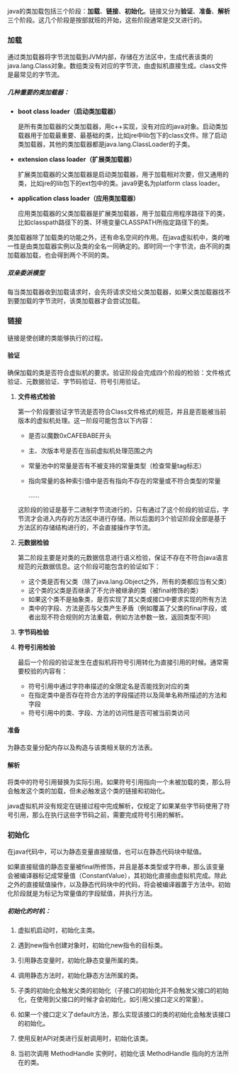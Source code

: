 java的类加载包括三个阶段：**加载**、**链接**、**初始化**。链接又分为**验证**、**准备**、**解析**三个阶段。这几个阶段是按部就班的开始，这些阶段通常是交叉进行的。

### 加载

通过类加载器将字节流加载到JVM内部，存储在方法区中，生成代表该类的java.lang.Class对象。数组类没有对应的字节流，由虚拟机直接生成。class文件是最常见的字节流。

##### 几种重要的类加载器：

- **boot class loader（启动类加载器）**

  是所有类加载器的父类加载器，用c++实现，没有对应的java对象。启动类加载器用于加载最重要、最基础的类，比如jre中lib包下的class文件。除了启动类加载器，其他的类加载器都是java.lang.ClassLoader的子类。

- **extension class loader（扩展类加载器）**

  扩展类加载器的父类加载器是启动类加载器，用于加载相对次要，但又通用的类，比如jre的lib包下的ext包中的类。java9更名为platform class loader。

- **application class loader（应用类加载器）**

  应用类加载器的父类加载器是扩展类加载器，用于加载应用程序路径下的类，比如classpath路径下的类、环境变量CLASSPATH所指定路径下的类。

类加载器除了加载类的功能之外，还有命名空间的作用。在java虚拟机中，类的唯一性是由类加载器实例以及类的全名一同确定的。即时同一个字节流，由不同的类加载器加载，也会得到两个不同的类。

##### 双亲委派模型

每当类加载器收到加载请求时，会先将请求交给父类加载器，如果父类加载器找不到要加载的字节流时，该类加载器才会尝试加载。

### 链接

链接是使创建的类能够执行的过程。

#### 验证

确保加载的类是否符合虚拟机的要求。验证阶段会完成四个阶段的检验：文件格式验证、元数据验证、字节码验证、符号引用验证。

1. **文件格式检验**

   第一个阶段要验证字节流是否符合Class文件格式的规范，并且是否能被当前版本的虚拟机处理。这一阶段可能包含以下内容：

   - 是否以魔数0xCAFEBABE开头

   - 主、次版本号是否在当前虚拟机处理范围之内

   - 常量池中的常量是否有不被支持的常量类型（检查常量tag标志）

   - 指向常量的各种索引值中是否有指向不存在的常量或不符合类型的常量

     ......

   这阶段的验证是基于二进制字节流进行的，只有通过了这个阶段的验证后，字节流才会进入内存的方法区中进行存储，所以后面的3个验证阶段全部是基于方法区的存储结构进行的，不会直接操作字节流。

2. **元数据检验**

   第二阶段主要是对类的元数据信息进行语义检验，保证不存在不符合java语言规范的元数据信息。这个阶段可能包含的验证如下：

   - 这个类是否有父类（除了java.lang.Object之外，所有的类都应当有父类）
   - 这个类的父类是否继承了不允许被继承的类（被final修饰的类）
   - 如果这个类不是抽象类，是否实现了其父类或接口中要求实现的所有方法
   - 类中的字段、方法是否与父类产生矛盾（例如覆盖了父类的final字段，或者出现不符合规则的方法重载，例如方法参数一致，返回类型不同）

3. **字节码检验**

4. **符号引用检验**

   最后一个阶段的验证发生在虚拟机将符号引用转化为直接引用的时候。通常需要校验的内容有：

   - 符号引用中通过字符串描述的全限定名是否能找到对应的类
   - 在指定类中是否存在符合方法的字段描述符以及简单名称所描述的方法和字段
   - 符号引用中的类、字段、方法的访问性是否可被当前类访问

#### 准备

为静态变量分配内存以及构造与该类相关联的方法表。

#### 解析

将类中的符号引用替换为实际引用。如果符号引用指向一个未被加载的类，那么将会触发这个类的加载，但未必触发这个类的链接和初始化。

java虚拟机并没有规定在链接过程中完成解析，仅规定了如果某些字节码使用了符号引用，那么在执行这些字节码之前，需要完成符号引用的解析。

### 初始化

在java代码中，可以为静态变量直接赋值，也可以在静态代码块中赋值。

如果直接赋值的静态变量被final所修饰，并且是基本类型或字符串，那么该变量会被编译器标记成常量值（ConstantValue），其初始化直接由虚拟机完成。除此之外的直接赋值操作，以及静态代码块中的代码，将会被编译器置于<clinit>方法中。初始化阶段就是为标记为常量值的字段赋值，并执行<clinit>方法。

##### 初始化的时机：

1. 虚拟机启动时，初始化主类。

2. 遇到new指令创建对象时，初始化new指令的目标类。

3. 引用静态变量时，初始化静态变量所属的类。

4. 调用静态方法时，初始化静态方法所属的类。

5. 子类的初始化会触发父类的初始化（子接口的初始化并不会触发父接口的初始化，在使用到父接口的时候才会初始化，如引用父接口定义的常量）。

6. 如果一个接口定义了default方法，那么实现该接口的类的初始化会触发该接口的初始化。

7. 使用反射API对类进行反射调用时，初始化该类。

8. 当初次调用 MethodHandle 实例时，初始化该 MethodHandle 指向的方法所在的类。







